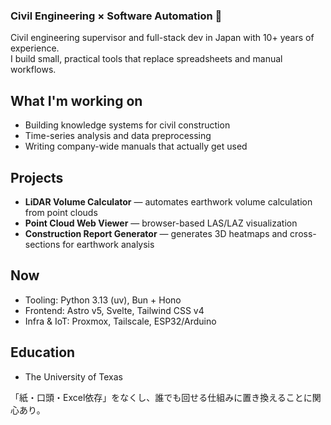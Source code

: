 ### Civil Engineering × Software Automation 👷

Civil engineering supervisor and full-stack dev in Japan with 10+ years of experience.  
I build small, practical tools that replace spreadsheets and manual workflows.

## What I'm working on
- Building knowledge systems for civil construction
- Time-series analysis and data preprocessing
- Writing company-wide manuals that actually get used

## Projects
- **LiDAR Volume Calculator** — automates earthwork volume calculation from point clouds
- **Point Cloud Web Viewer** — browser-based LAS/LAZ visualization
- **Construction Report Generator** — generates 3D heatmaps and cross-sections for earthwork analysis

## Now
- Tooling: Python 3.13 (uv), Bun + Hono
- Frontend: Astro v5, Svelte, Tailwind CSS v4
- Infra & IoT: Proxmox, Tailscale, ESP32/Arduino

## Education
- The University of Texas

「紙・口頭・Excel依存」をなくし、誰でも回せる仕組みに置き換えることに関心あり。
